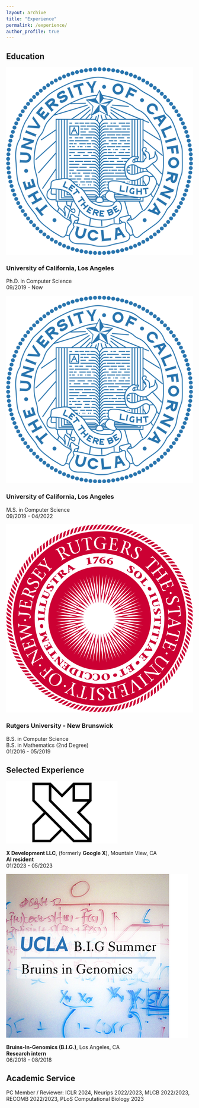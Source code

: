 ```yaml
---
layout: archive
title: "Experience"
permalink: /experience/
author_profile: true
---
```


## Education

<div class="education-entry">
  <div class="school-logo">
    <img src="/assets/images/experience/UCLA.png" alt="UCLA">
  </div>
  <div class="education-details">
    <h3>University of California, Los Angeles</h3>
    <p>Ph.D. in Computer Science<br>
    09/2019 - Now</p>
  </div>
</div>


<div class="education-entry">
  <div class="school-logo">
    <img src="/assets/images/experience/UCLA.png" alt="UCLA">
  </div>
  <div class="education-details">
    <h3>University of California, Los Angeles</h3>
    <p>M.S. in Computer Science<br>
    09/2019 - 04/2022</p>
  </div>
</div>


<div class="education-entry">
  <div class="school-logo">
    <img src="/assets/images/experience/rutgers.png" alt="School Logo">
  </div>
  <div class="education-details">
    <h3>Rutgers University - New Brunswick</h3>
    <p>B.S. in Computer Science<br>
    B.S. in Mathematics (2nd Degree)<br>
    01/2016 - 05/2019</p>
  </div>
</div>


## Selected Experience

<div class="education-entry">
  <div class="school-logo">
    <img src="/assets/images/experience/X.png" alt="X Logo">
  </div>
  <div class="education-details">
    <p>
      <strong>X Development LLC</strong>, (formerly <strong>Google X</strong>), Mountain View, CA<br>
      <strong>AI resident</strong><br>
      01/2023 - 05/2023
    </p>
  </div>
</div>


<div class="education-entry">
  <div class="school-logo">
    <img src="/assets/images/experience/BIG.png" alt="BIG Logo">
  </div>
  <div class="education-details">
    <p>
      <strong>Bruins-In-Genomics (B.I.G.)</strong>, Los Angeles, CA<br>
      <strong>Research intern</strong><br>
      06/2018 - 08/2018
    </p>
  </div>
</div>

## Academic Service

PC Member / Reviewer: ICLR 2024, Neurips 2022/2023, MLCB 2022/2023, RECOMB 2022/2023, PLoS Computational Biology 2023